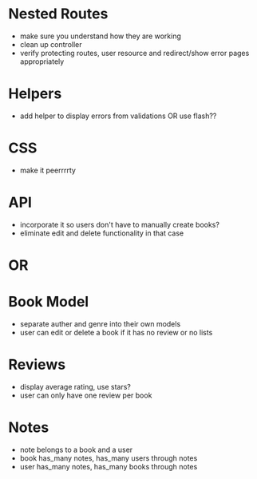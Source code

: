 # Nested Routes
- make sure you understand how they are working
- clean up controller
- verify protecting routes, user resource and redirect/show error pages appropriately

# Helpers
- add helper to display errors from validations OR use flash??

# CSS
- make it peerrrrty

# API
- incorporate it so users don't have to manually create books?
- eliminate edit and delete functionality in that case

# OR

# Book Model
- separate auther and genre into their own models
- user can edit or delete a book if it has no review or no lists

# Reviews
- display average rating, use stars?
- user can only have one review per book

# Notes
- note belongs to a book and a user
- book has_many notes, has_many users through notes
- user has_many notes, has_many books through notes